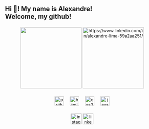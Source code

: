 <h2 align="left">Hi 👋! My name is Alexandre!<br>Welcome, my github!</h2>

###

<div align="center">
  <img src="https://github-readme-stats.vercel.app/api?username=dev-alexandre-lima&hide_title=True&hide_rank=false&show_icons=True&include_all_commits=True&count_private=True&disable_animations=True&theme=dark&locale=en&hide_border=True" height="200px"  />
  <img src="https://github-readme-stats.vercel.app/api/top-langs?username=dev-alexandre-lima&locale=en&hide_title=false&layout=compact&card_width=320&langs_count=5&theme=dark&hide_border=false" height="200px" alt="https://www.linkedin.com/in/alexandre-lima-59a2aa251/"  />
</div>

###

<div align="center">
  <img src="https://cdn.jsdelivr.net/gh/devicons/devicon/icons/python/python-original.svg" height="30" alt="python logo"  />
  <img width="12" />
  <img src="https://cdn.jsdelivr.net/gh/devicons/devicon/icons/html5/html5-original.svg" height="30" alt="html5 logo"  />
  <img width="12" />
  <img src="https://cdn.jsdelivr.net/gh/devicons/devicon/icons/css3/css3-original.svg" height="30" alt="css3 logo"  />
  <img width="12" />
  <img src="https://cdn.jsdelivr.net/gh/devicons/devicon/icons/javascript/javascript-original.svg" height="30" alt="javascript logo"  />
</div>

###

<div align="center">
  <img src="https://img.shields.io/static/v1?message=Instagram&logo=instagram&label=&color=E4405F&logoColor=white&labelColor=&style=for-the-badge" height="35" alt="instagram logo"  />
  <img src="https://img.shields.io/static/v1?message=LinkedIn&logo=linkedin&label=&color=0077B5&logoColor=white&labelColor=&style=for-the-badge" height="35" alt="linkedin logo"  />
</div>

###


<!---
dev-alexandre-lima/dev-alexandre-lima is a ✨ special ✨ repository because its `README.md` (this file) appears on your GitHub profile.
You can click the Preview link to take a look at your changes.
--->
